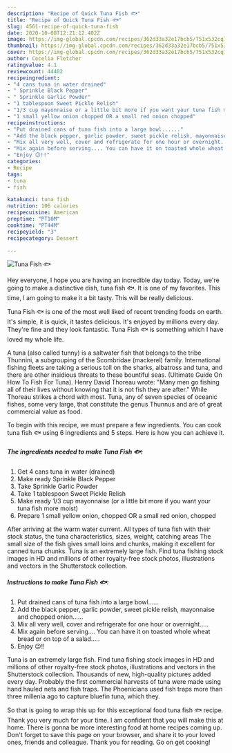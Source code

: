 ```yaml
---
description: "Recipe of Quick Tuna Fish 🐟"
title: "Recipe of Quick Tuna Fish 🐟"
slug: 4561-recipe-of-quick-tuna-fish
date: 2020-10-08T12:21:12.402Z
image: https://img-global.cpcdn.com/recipes/362d33a32e17bcb5/751x532cq70/tuna-fish-🐟-recipe-main-photo.jpg
thumbnail: https://img-global.cpcdn.com/recipes/362d33a32e17bcb5/751x532cq70/tuna-fish-🐟-recipe-main-photo.jpg
cover: https://img-global.cpcdn.com/recipes/362d33a32e17bcb5/751x532cq70/tuna-fish-🐟-recipe-main-photo.jpg
author: Cecelia Fletcher
ratingvalue: 4.1
reviewcount: 44402
recipeingredient:
- "4 cans tuna in water drained"
- " Sprinkle Black Pepper"
- " Sprinkle Garlic Powder"
- "1 tablespoon Sweet Pickle Relish"
- "1/3 cup mayonnaise or a little bit more if you want your tuna fish more moist"
- "1 small yellow onion chopped OR a small red onion chopped"
recipeinstructions:
- "Put drained cans of tuna fish into a large bowl......"
- "Add the black pepper, garlic powder, sweet pickle relish, mayonnaise and chopped onion......"
- "Mix all very well, cover and refrigerate for one hour or overnight....."
- "Mix again before serving.... You can have it on toasted whole wheat bread or on top of a salad....."
- "Enjoy 😉!!"
categories:
- Recipe
tags:
- tuna
- fish

katakunci: tuna fish 
nutrition: 106 calories
recipecuisine: American
preptime: "PT10M"
cooktime: "PT44M"
recipeyield: "3"
recipecategory: Dessert

---
```



![Tuna Fish 🐟](https://img-global.cpcdn.com/recipes/362d33a32e17bcb5/751x532cq70/tuna-fish-🐟-recipe-main-photo.jpg)

Hey everyone, I hope you are having an incredible day today. Today, we're going to make a distinctive dish, tuna fish 🐟. It is one of my favorites. This time, I am going to make it a bit tasty. This will be really delicious.

Tuna Fish 🐟 is one of the most well liked of recent trending foods on earth. It's simple, it is quick, it tastes delicious. It's enjoyed by millions every day. They're fine and they look fantastic. Tuna Fish 🐟 is something which I have loved my whole life.

A tuna (also called tunny) is a saltwater fish that belongs to the tribe Thunnini, a subgrouping of the Scombridae (mackerel) family. International fishing fleets are taking a serious toll on the sharks, albatross and tuna, and there are other insidious threats to these bountiful seas. (Ultimate Guide On How To Fish For Tuna). Henry David Thoreau wrote: &#34;Many men go fishing all of their lives without knowing that it is not fish they are after.&#34; While Thoreau strikes a chord with most. Tuna, any of seven species of oceanic fishes, some very large, that constitute the genus Thunnus and are of great commercial value as food.


To begin with this recipe, we must prepare a few ingredients. You can cook tuna fish 🐟 using 6 ingredients and 5 steps. Here is how you can achieve it.

<!--inarticleads1-->

##### The ingredients needed to make Tuna Fish 🐟:

1. Get 4 cans tuna in water (drained)
1. Make ready  Sprinkle Black Pepper
1. Take  Sprinkle Garlic Powder
1. Take 1 tablespoon Sweet Pickle Relish
1. Make ready 1/3 cup mayonnaise (or a little bit more if you want your tuna fish more moist)
1. Prepare 1 small yellow onion, chopped OR a small red onion, chopped


After arriving at the warm water current. All types of tuna fish with their stock status, the tuna characteristics, sizes, weight, catching areas The small size of the fish gives small loins and chunks, making it excellent for canned tuna chunks. Tuna is an extremely large fish. Find tuna fishing stock images in HD and millions of other royalty-free stock photos, illustrations and vectors in the Shutterstock collection. 

<!--inarticleads2-->

##### Instructions to make Tuna Fish 🐟:

1. Put drained cans of tuna fish into a large bowl......
1. Add the black pepper, garlic powder, sweet pickle relish, mayonnaise and chopped onion......
1. Mix all very well, cover and refrigerate for one hour or overnight.....
1. Mix again before serving.... You can have it on toasted whole wheat bread or on top of a salad.....
1. Enjoy 😉!!


Tuna is an extremely large fish. Find tuna fishing stock images in HD and millions of other royalty-free stock photos, illustrations and vectors in the Shutterstock collection. Thousands of new, high-quality pictures added every day. Probably the first commercial harvests of tuna were made using hand hauled nets and fish traps. The Phoenicians used fish traps more than three millenia ago to capture bluefin tuna, which they. 

So that is going to wrap this up for this exceptional food tuna fish 🐟 recipe. Thank you very much for your time. I am confident that you will make this at home. There is gonna be more interesting food at home recipes coming up. Don't forget to save this page on your browser, and share it to your loved ones, friends and colleague. Thank you for reading. Go on get cooking!
